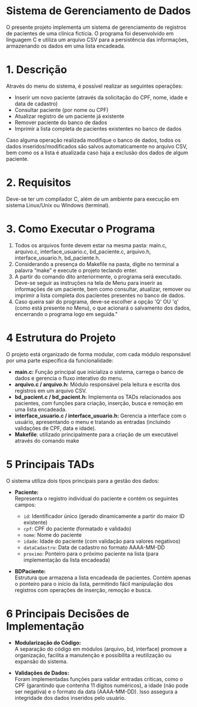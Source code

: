 # Sistema de Gerenciamento de Dados

O presente projeto implementa um sistema de gerenciamento de registros de pacientes de uma clínica fictícia. O programa foi desenvolvido em linguagem C e utiliza um arquivo CSV para a persistência das informações, armazenando os dados em uma lista encadeada.

# 1. Descrição

Através do menu do sistema, é possível realizar as seguintes operações:
- Inserir um novo paciente (através da solicitação do CPF, nome, idade e data de cadastro)
- Consultar paciente (por nome ou CPF)
- Atualizar registro de um paciente já existente
- Remover paciente do banco de dados
- Imprimir a lista completa de pacientes existentes no banco de dados

Caso alguma operação realizada modifique o banco de dados, todos os dados inseridos/modificados são salvos automaticamente no arquivo CSV, bem como os a lista é atualizada caso haja a exclusão dos dados de algum paciente.


# 2. Requisitos
Deve-se ter um compilador C, além de um ambiente para execução em sistema Linux/Unix ou Windows (terminal).


# 3. Como Executar o Programa
1. Todos os arquivos fonte devem estar na mesma pasta: main.c, arquivo.c, interface_usuario.c, bd_paciente.c, arquivo.h, interface_usuario.h, bd_paciente.h.
2. Considerando a presença do Makefile na pasta, digite no terminal a palavra “make” e execute o projeto teclando enter.
3. A partir do comando dito anteriormente, o programa será executado. Deve-se seguir as instruções na tela de Menu para inserir as informações de um paciente, bem como consultar, atualizar, remover ou imprimir a lista completa dos pacientes presentes no banco de dados.
4. Caso queira sair do programa, deve-se escolher a opção 'Q' OU 'q' (como está presente no Menu), o que acionará o salvamento dos dados, encerrando o programa logo em seguida."

# 4 Estrutura do Projeto 

O projeto está organizado de forma modular, com cada módulo responsável por uma parte específica da funcionalidade: 

- **main.c:** Função principal que inicializa o sistema, carrega o banco de dados e gerencia o fluxo interativo do menu. 
- **arquivo.c / arquivo.h:** Módulo responsável pela leitura e escrita dos registros em um arquivo CSV. 
- **bd_pacient.c / bd_pacient.h:** Implementa os TADs relacionados aos pacientes, com funções para criação, inserção, busca e remoção em uma lista encadeada. 
- **interface_usuario.c / interface_usuario.h:** Gerencia a interface com o usuário, apresentando o menu e tratando as entradas (incluindo validações de CPF, data e idade). 
- **Makefile**: utilizado principalmente para a criação de um executável através do comando make 

# 5 Principais TADs 

O sistema utiliza dois tipos principais para a gestão dos dados: 

- **Paciente:**   
  Representa o registro individual do paciente e contém os seguintes campos:   
  - `id`: Identificador único (gerado dinamicamente a partir do maior ID existente)   
  - `cpf`: CPF do paciente (formatado e validado)   
  - `nome`: Nome do paciente   
  - `idade`: Idade do paciente (com validação para valores negativos)   
  - `dataCadastro`: Data de cadastro no formato AAAA-MM-DD   
  - `proximo`: Ponteiro para o próximo paciente na lista (para implementação da lista encadeada) 

- **BDPaciente:**   
  Estrutura que armazena a lista encadeada de pacientes. Contém apenas o ponteiro para o início da lista, permitindo fácil manipulação dos registros com operações de inserção, remoção e busca.

# 6 Principais Decisões de Implementação 

- **Modularização do Código:**   
  A separação do código em módulos (arquivo, bd, interface) promove a organização, facilita a manutenção e possibilita a reutilização ou expansão do sistema. 

- **Validações de Dados:**   
  Foram implementadas funções para validar entradas críticas, como o CPF (garantindo que contenha 11 dígitos numéricos), a idade (não pode ser negativa) e o formato da data (AAAA-MM-DD). Isso assegura a integridade dos dados inseridos pelo usuário. 
